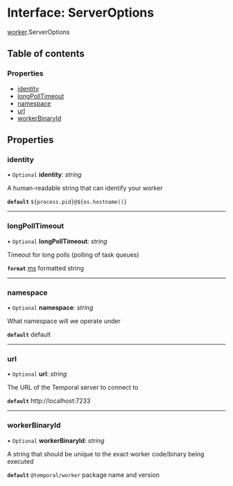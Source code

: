 # Interface: ServerOptions

[worker](../modules/worker.md).ServerOptions

## Table of contents

### Properties

- [identity](worker.serveroptions.md#identity)
- [longPollTimeout](worker.serveroptions.md#longpolltimeout)
- [namespace](worker.serveroptions.md#namespace)
- [url](worker.serveroptions.md#url)
- [workerBinaryId](worker.serveroptions.md#workerbinaryid)

## Properties

### identity

• `Optional` **identity**: *string*

A human-readable string that can identify your worker

**`default`** `${process.pid}@${os.hostname()}`

___

### longPollTimeout

• `Optional` **longPollTimeout**: *string*

Timeout for long polls (polling of task queues)

**`format`** [ms](https://www.npmjs.com/package/ms) formatted string

___

### namespace

• `Optional` **namespace**: *string*

What namespace will we operate under

**`default`** default

___

### url

• `Optional` **url**: *string*

The URL of the Temporal server to connect to

**`default`** http://localhost:7233

___

### workerBinaryId

• `Optional` **workerBinaryId**: *string*

A string that should be unique to the exact worker code/binary being executed

**`default`** `@temporal/worker` package name and version
